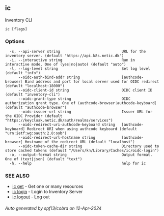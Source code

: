 ## ic

Inventory CLI

```
ic [flags]
```

### Options

```
  -s, --api-server string                            URL for the inventory server. (default "https://api.k8s.netic.dk")
  -i, --interactive string                           Run in interactive mode. One of (yes|no|auto) (default "auto")
  -l, --log-level string                             Set log level (default "info")
      --oidc-auth-bind-addr string                   [authcode-browser] Bind address and port for local server used for OIDC redirect (default "localhost:18000")
      --oidc-client-id string                        OIDC client ID (default "inventory-cli")
      --oidc-grant-type string                       OIDC authorization grant type. One of (authcode-browser|authcode-keyboard) (default "authcode-browser")
      --oidc-issuer-url string                       Issuer URL for the OIDC Provider (default "https://keycloak.netic.dk/auth/realms/services")
      --oidc-redirect-uri-authcode-keyboard string   [authcode-keyboard] Redirect URI when using authcode keyboard (default "urn:ietf:wg:oauth:2.0:oob")
      --oidc-redirect-url-hostname string            [authcode-browser] Hostname of the redirect URL (default "localhost")
      --oidc-token-cache-dir string                  Directory used to store cached tokens (default "/Users/kn/Library/Caches/ic/oidc-login")
  -o, --output-format string                         Output format. One of (text|json) (default "text")
  -h, --help                                         help for ic
```

### SEE ALSO

* [ic get](ic_get.md)	 - Get one or many resources
* [ic login](ic_login.md)	 - Login to Inventory Server
* [ic logout](ic_logout.md)	 - Log out

###### Auto generated by spf13/cobra on 12-Apr-2024
